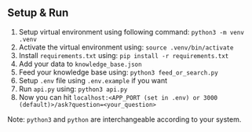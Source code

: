 ## Setup & Run
1. Setup virtual environment using following command: `python3 -m venv .venv`
2. Activate the virtual environment using: `source .venv/bin/activate`
3. Install `requirements.txt` using: `pip install -r requirements.txt`
4. Add your data to `knowledge_base.json`
5. Feed your knowledge base using: `python3 feed_or_search.py`
6. Setup `.env` file using `.env.example` if you want
4. Run `api.py` using: `python3 api.py`
5. Now you can hit `localhost:<APP_PORT (set in .env) or 3000 (default)>/ask?question=<your_question>`

Note: `python3` and `python` are interchangeable according to your system.
